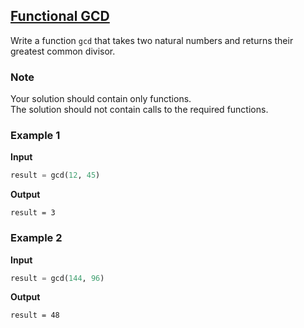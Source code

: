 ## [Functional GCD](../../../solutions/4.1/41_b.py)

Write a function `gcd` that takes two natural numbers and returns their greatest common divisor.

### Note

Your solution should contain only functions.\
The solution should not contain calls to the required functions.

### Example 1

__Input__
```python
result = gcd(12, 45)
```

__Output__
```plaintext
result = 3
```

### Example 2

__Input__
```python
result = gcd(144, 96)
```

__Output__
```plaintext
result = 48
```